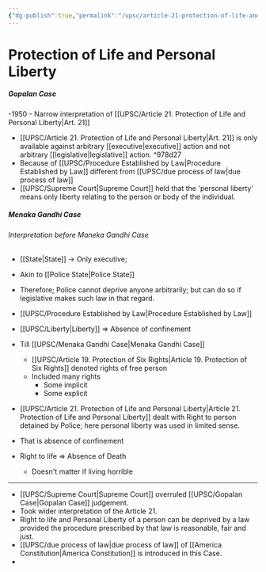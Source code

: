 ```yaml
---
{"dg-publish":true,"permalink":"/upsc/article-21-protection-of-life-and-personal-liberty/","dgHomeLink":true,"dgPassFrontmatter":false}
---
```


# Protection of Life and Personal Liberty
 
<div class="transclusion internal-embed is-loaded"><div class="markdown-embed">

<div class="markdown-embed-title">



</div>


##### Gopalan Case
-1950 - Narrow interpretation of [[UPSC/Article 21. Protection of Life and Personal Liberty|Art. 21]]
-  [[UPSC/Article 21. Protection of Life and Personal Liberty|Art. 21]] is only available against arbitrary [[executive|executive]] action and not arbitrary [[legislative|legislative]] action.  ^978d27
- Because of [[UPSC/Procedure Established by Law|Procedure Established by Law]] different from [[UPSC/due process of law|due process of law]]
- [[UPSC/Supreme Court|Supreme Court]] held that the 'personal liberty' means only liberty relating to the person or body of the individual. 

</div></div>

	

<div class="transclusion internal-embed is-loaded"><div class="markdown-embed">

<div class="markdown-embed-title">



</div>


##### Menaka Gandhi Case
###### Interpretation before Maneka Gandhi Case 
- [[State|State]] -> Only executive; 
- Akin to [[Police State|Police State]]
- Therefore; Police cannot deprive anyone arbitrarily; but can do so if legislative makes such law in that regard. 
- [[UPSC/Procedure Established by Law|Procedure Established by Law]]
- [[UPSC/Liberty|Liberty]] => Absence of confinement 
- Till [[UPSC/Menaka Gandhi Case|Menaka Gandhi Case]] 
	- [[UPSC/Article 19. Protection of Six Rights|Article 19. Protection of Six Rights]] denoted rights of free person
	- Included many rights 
		- Some implicit 
		- Some explicit 

- [[UPSC/Article 21. Protection of Life and Personal Liberty|Article 21. Protection of Life and Personal Liberty]] dealt with Right to person detained by Police; here personal liberty was used in limited sense. 
- That is absence of confinement 
- Right to life => Absence of Death 
	- Doesn't matter if living horrible 

---

- [[UPSC/Supreme Court|Supreme Court]] overruled [[UPSC/Gopalan Case|Gopalan Case]] judgement. 
- Took wider interpretation of the Article 21. 
- Right to life and Personal Liberty of a person can be deprived by a law provided the procedure prescribed by that law is reasonable, fair and just. 
- [[UPSC/due process of law|due process of law]] of [[America Constitution|America Constitution]] is introduced in this Case.
- 

</div></div>
 